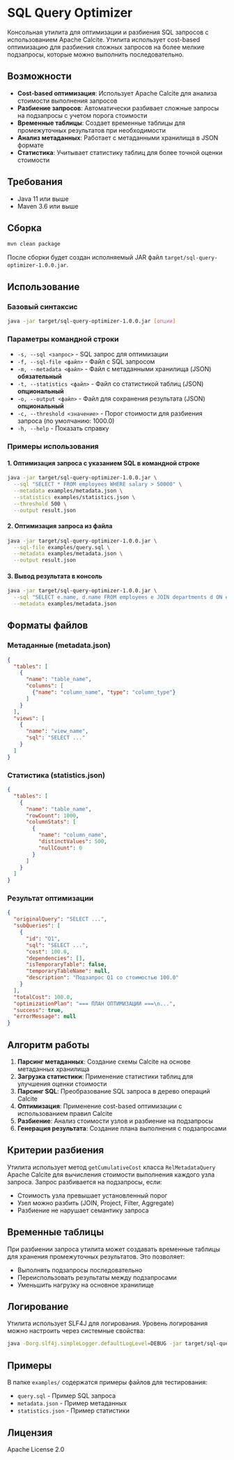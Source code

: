 # SQL Query Optimizer

Консольная утилита для оптимизации и разбиения SQL запросов с использованием Apache Calcite. Утилита использует cost-based оптимизацию для разбиения сложных запросов на более мелкие подзапросы, которые можно выполнить последовательно.

## Возможности

- **Cost-based оптимизация**: Использует Apache Calcite для анализа стоимости выполнения запросов
- **Разбиение запросов**: Автоматически разбивает сложные запросы на подзапросы с учетом порога стоимости
- **Временные таблицы**: Создает временные таблицы для промежуточных результатов при необходимости
- **Анализ метаданных**: Работает с метаданными хранилища в JSON формате
- **Статистика**: Учитывает статистику таблиц для более точной оценки стоимости

## Требования

- Java 11 или выше
- Maven 3.6 или выше

## Сборка

```bash
mvn clean package
```

После сборки будет создан исполняемый JAR файл `target/sql-query-optimizer-1.0.0.jar`.

## Использование

### Базовый синтаксис

```bash
java -jar target/sql-query-optimizer-1.0.0.jar [опции]
```

### Параметры командной строки

- `-s, --sql <запрос>` - SQL запрос для оптимизации
- `-f, --sql-file <файл>` - Файл с SQL запросом
- `-m, --metadata <файл>` - Файл с метаданными хранилища (JSON) **обязательный**
- `-t, --statistics <файл>` - Файл со статистикой таблиц (JSON) **опциональный**
- `-o, --output <файл>` - Файл для сохранения результата (JSON) **опциональный**
- `-c, --threshold <значение>` - Порог стоимости для разбиения запроса (по умолчанию: 1000.0)
- `-h, --help` - Показать справку

### Примеры использования

#### 1. Оптимизация запроса с указанием SQL в командной строке

```bash
java -jar target/sql-query-optimizer-1.0.0.jar \
  --sql "SELECT * FROM employees WHERE salary > 50000" \
  --metadata examples/metadata.json \
  --statistics examples/statistics.json \
  --threshold 500 \
  --output result.json
```

#### 2. Оптимизация запроса из файла

```bash
java -jar target/sql-query-optimizer-1.0.0.jar \
  --sql-file examples/query.sql \
  --metadata examples/metadata.json \
  --output result.json
```

#### 3. Вывод результата в консоль

```bash
java -jar target/sql-query-optimizer-1.0.0.jar \
  --sql "SELECT e.name, d.name FROM employees e JOIN departments d ON e.department_id = d.id" \
  --metadata examples/metadata.json
```

## Форматы файлов

### Метаданные (metadata.json)

```json
{
  "tables": [
    {
      "name": "table_name",
      "columns": [
        {"name": "column_name", "type": "column_type"}
      ]
    }
  ],
  "views": [
    {
      "name": "view_name",
      "sql": "SELECT ..."
    }
  ]
}
```

### Статистика (statistics.json)

```json
{
  "tables": [
    {
      "name": "table_name",
      "rowCount": 1000,
      "columnStats": [
        {
          "name": "column_name",
          "distinctValues": 500,
          "nullCount": 0
        }
      ]
    }
  ]
}
```

### Результат оптимизации

```json
{
  "originalQuery": "SELECT ...",
  "subQueries": [
    {
      "id": "Q1",
      "sql": "SELECT ...",
      "cost": 100.0,
      "dependencies": [],
      "isTemporaryTable": false,
      "temporaryTableName": null,
      "description": "Подзапрос Q1 со стоимостью 100.0"
    }
  ],
  "totalCost": 100.0,
  "optimizationPlan": "=== ПЛАН ОПТИМИЗАЦИИ ===\n...",
  "success": true,
  "errorMessage": null
}
```

## Алгоритм работы

1. **Парсинг метаданных**: Создание схемы Calcite на основе метаданных хранилища
2. **Загрузка статистики**: Применение статистики таблиц для улучшения оценки стоимости
3. **Парсинг SQL**: Преобразование SQL запроса в дерево операций Calcite
4. **Оптимизация**: Применение cost-based оптимизации с использованием правил Calcite
5. **Разбиение**: Анализ стоимости узлов и разбиение на подзапросы
6. **Генерация результата**: Создание плана выполнения с подзапросами

## Критерии разбиения

Утилита использует метод `getCumulativeCost` класса `RelMetadataQuery` Apache Calcite для вычисления стоимости выполнения каждого узла запроса. Запрос разбивается на подзапросы, если:

- Стоимость узла превышает установленный порог
- Узел можно разбить (JOIN, Project, Filter, Aggregate)
- Разбиение не нарушает семантику запроса

## Временные таблицы

При разбиении запроса утилита может создавать временные таблицы для хранения промежуточных результатов. Это позволяет:

- Выполнять подзапросы последовательно
- Переиспользовать результаты между подзапросами
- Уменьшить нагрузку на основное хранилище

## Логирование

Утилита использует SLF4J для логирования. Уровень логирования можно настроить через системные свойства:

```bash
java -Dorg.slf4j.simpleLogger.defaultLogLevel=DEBUG -jar target/sql-query-optimizer-1.0.0.jar ...
```

## Примеры

В папке `examples/` содержатся примеры файлов для тестирования:

- `query.sql` - Пример SQL запроса
- `metadata.json` - Пример метаданных
- `statistics.json` - Пример статистики

## Лицензия

Apache License 2.0





